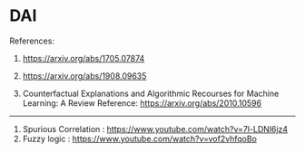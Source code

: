 # DAI

References:
1. https://arxiv.org/abs/1705.07874
2. https://arxiv.org/abs/1908.09635

3. Counterfactual Explanations and Algorithmic Recourses for Machine Learning: A Review
Reference: https://arxiv.org/abs/2010.10596



-----
1. Spurious Correlation : https://www.youtube.com/watch?v=7l-LDNl6jz4
2. Fuzzy logic : https://www.youtube.com/watch?v=vof2vhfqoBo
